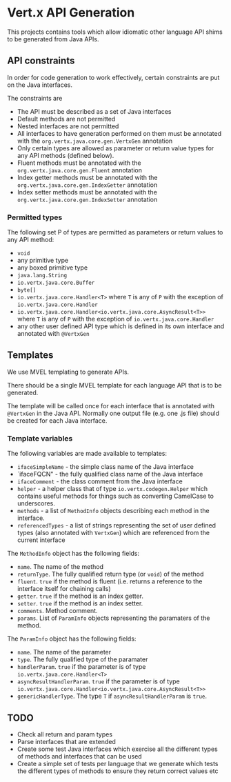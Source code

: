 # Vert.x API Generation

This projects contains tools which allow idiomatic other language API shims to be generated from Java APIs.

## API constraints

In order for code generation to work effectively, certain constraints are put on the Java interfaces.

The constraints are

* The API must be described as a set of Java interfaces
* Default methods are not permitted
* Nested interfaces are not permitted
* All interfaces to have generation performed on them must be annotated with the `org.vertx.java.core.gen.VertxGen` annotation
* Only certain types are allowed as parameter or return value types for any API methods (defined below).
* Fluent methods must be annotated with the `org.vertx.java.core.gen.Fluent` annotation
* Index getter methods must be annotated with the `org.vertx.java.core.gen.IndexGetter` annotation
* Index setter methods must be annotated with the `org.vertx.java.core.gen.IndexSetter` annotation

### Permitted types

The following set P of types are permitted as parameters or return values to any API method:

* `void`
* any primitive type
* any boxed primitive type
* `java.lang.String`
* `io.vertx.java.core.Buffer`
* `byte[]`
* `io.vertx.java.core.Handler<T>` where `T` is any of `P` with the exception of `io.vertx.java.core.Handler`
* `io.vertx.java.core.Handler<io.vertx.java.core.AsyncResult<T>>` where `T` is any of `P` with the exception of `io.vertx.java.core.Handler`
* any other user defined API type which is defined in its own interface and annotated with `@VertxGen`

## Templates

We use MVEL templating to generate APIs.

There should be a single MVEL template for each language API that is to be generated.

The template will be called once for each interface that is annotated with `@VertxGen` in the Java API. Normally one
output file (e.g. one .js file) should be created for each Java interface.

### Template variables

The following variables are made available to templates:

* `ifaceSimpleName` - the simple class name of the Java interface
* `ifaceFQCN" - the fully qualified class name of the Java interface
* `ifaceComment` - the class comment from the Java interface
* `helper` - a helper class that of type `io.vertx.codegen.Helper` which contains useful methods for things such as
converting CamelCase to underscores.
* `methods` - a list of `MethodInfo` objects describing each method in the interface.
* `referencedTypes` - a list of strings representing the set of user defined types (also annotated with `VertxGen`) which
are referenced from the current interface

The `MethodInfo` object has the following fields:

* `name`. The name of the method
* `returnType`. The fully qualified return type (or `void`) of the method
* `fluent`. `true` if the method is fluent (i.e. returns a reference to the interface itself for chaining calls)
* `getter`. `true` if the method is an index getter.
* `setter`. `true` if the method is an index setter.
* `comments`. Method comment.
* `params`. List of `ParamInfo` objects representing the paramaters of the method.

The `ParamInfo` object has the following fields:

* `name`. The name of the parameter
* `type`. The fully qualified type of the paramater
* `handlerParam`. `true` if the parameter is of type `io.vertx.java.core.Handler<T>`
* `asyncResultHandlerParam`. `true` if the parameter is of type `io.vertx.java.core.Handler<io.vertx.java.core.AsyncResult<T>>`
* `genericHandlerType`. The type `T` if `asyncResultHandlerParam` is `true`.

## TODO

* Check all return and param types
* Parse interfaces that are extended
* Create some test Java interfaces which exercise all the different types of methods and interfaces that can be used
* Create a simple set of tests per language that we generate which tests the different types of methods to ensure
they return correct values etc







